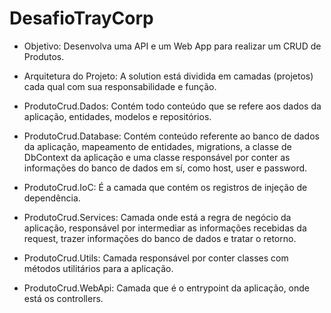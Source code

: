 # DesafioTrayCorp

 - Objetivo: Desenvolva uma API e um Web App para realizar um CRUD de Produtos.

 - Arquitetura do Projeto:
 A solution está dividida em camadas (projetos) cada qual com sua responsabilidade e função.

- ProdutoCrud.Dados: Contém todo conteúdo que se refere aos dados da aplicação, entidades, modelos e repositórios.
- ProdutoCrud.Database: Contém conteúdo referente ao banco de dados da aplicação, mapeamento de entidades, migrations, a classe de DbContext da aplicação e uma classe responsável por conter as informações do banco de dados em sí, como host, user e password.
- ProdutoCrud.IoC: É a camada que contém os registros de injeção de dependência.
- ProdutoCrud.Services: Camada onde está a regra de negócio da aplicação, responsável por intermediar as informações recebidas da request, trazer informações do banco de dados e tratar o retorno.
- ProdutoCrud.Utils: Camada responsável por conter classes com métodos utilitários para a aplicação.
- ProdutoCrud.WebApi: Camada que é o entrypoint da aplicação, onde está os controllers. 